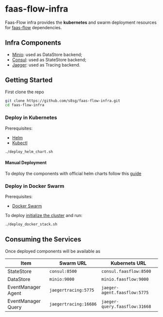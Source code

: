 # faas-flow-infra

Faas-Flow infra provides the **kubernetes** and swarm deployment resources for
[faas-flow](https://github.com/s8sg/faas-flow/) dependencies.

## Infra Components

* [Minio](https://min.io): used as DataStore backend;
* [Consul](https://www.consul.io): used as StateStore backend;
* [Jaeger](https://www.jaegertracing.io): used as Tracing backend.

## Getting Started

First clone the repo

```bash
git clone https://github.com/s8sg/faas-flow-infra.git
cd faas-flow-infra
```

### Deploy in Kubernetes

Prerequisites:

* [Helm](https://helm.sh/docs/intro/install/)
* [Kubectl](https://kubernetes.io/docs/tasks/tools/install-kubectl/)

```bash
./deploy_helm_chart.sh
```

#### Manual Deployment

To deploy the components with official helm charts follow this
[guide](./manual_k8.md)

### Deploy in Docker Swarm

Prerequisites:

* [Docker Swarm](https://docs.docker.com/engine/reference/commandline/swarm_init/)

To deploy [initialize the cluster](https://docs.docker.com/engine/swarm/swarm-mode/)
and run:

```bash
./deploy_docker_stack.sh
```

## Consuming the Services

Once deployed components will be available as

|Item|Swarm URL|Kubernets URL|
|---|---|---|
|StateStore|`consul:8500`|`consul.faasflow:8500`|
|DataStore|`minio:9000`|`minio.faasflow:9000`|
|EventManager Agent|`jaegertracing:5775`|`jaeger-agent.faasflow:5775`|
|EventManager Query|`jaegertracing:16686`|`jaeger-query.faasflow:31668`|
